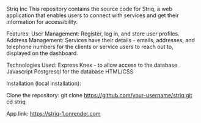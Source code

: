 Striq Inc
This repository contains the source code for Striq, a web application that enables users to connect with services and get their information for accessibility.

Features:
User Management: Register, log in, and store user profiles.
Address Management: Services have their details - emails, addresses, and telephone numbers for the  clients or service users to reach out to, displayed on the dashboard.

Technologies Used:
Express
Knex - to allow access to the database
Javascript
Postgresql for the database
HTML/CSS

Installation (local installation):

Clone the repository:
git clone https://github.com/your-username/striq.git
cd striq

App link:  https://striq-1.onrender.com
